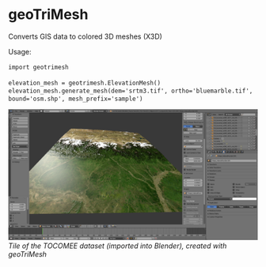 # geoTriMesh

Converts GIS data to colored 3D meshes (X3D)

Usage:

	import geotrimesh

	elevation_mesh = geotrimesh.ElevationMesh()
	elevation_mesh.generate_mesh(dem='srtm3.tif', ortho='bluemarble.tif', bound='osm.shp', mesh_prefix='sample')


![alt text](./demodata/sample.png "Himalaya")
*Tile of the TOCOMEE dataset (imported into Blender), created with geoTriMesh*
